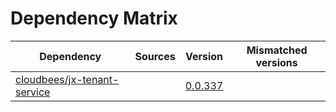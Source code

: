 # Dependency Matrix

Dependency | Sources | Version | Mismatched versions
---------- | ------- | ------- | -------------------
[cloudbees/jx-tenant-service](https://github.com/cloudbees/jx-tenant-service) |  | [0.0.337](https://github.com/cloudbees/jx-tenant-service/releases/tag/v0.0.337) | 
